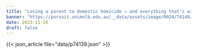 ```yaml
---
title: "Losing a parent to domestic homicide – and everything that’s wrong with this headline"
banner: "https://pursuit.unimelb.edu.au/__data/assets/image/0024/74148/df7c6c71ba25b822c898d63cd458376af6e755b7.jpg"
date: 2023-11-26
draft: false
---
```


{{< json_article file="data/p74139.json" >}}
